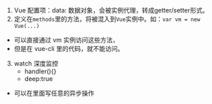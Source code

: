 1. Vue 配置项：data: 数据对象，会被实例代理，转成getter/setter形式。
2. 定义在`methods`里的方法，将被混入到`Vue`实例中。如：`var vm = new Vue(...)`
  - 可以直接通过 vm 实例访问这些方法， 
  - 但是在 vue-cli 里的代码，就不能访问。
3. watch 深度监控
	- handler(){}
	- deep:true
  - 可以在里面写任意的异步操作
